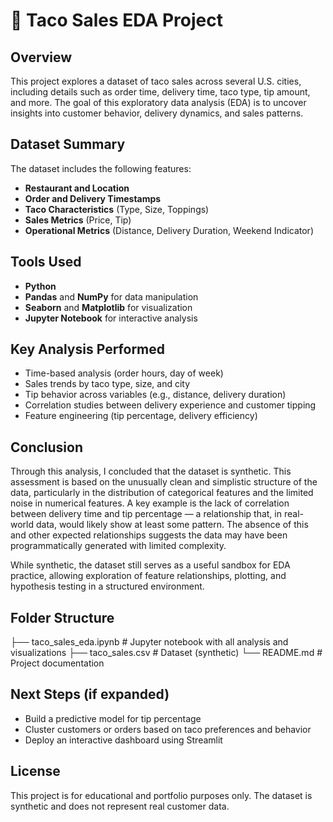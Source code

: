 # 🌮 Taco Sales EDA Project

## Overview

This project explores a dataset of taco sales across several U.S. cities, including details such as order time, delivery time, taco type, tip amount, and more. The goal of this exploratory data analysis (EDA) is to uncover insights into customer behavior, delivery dynamics, and sales patterns.

## Dataset Summary

The dataset includes the following features:
- **Restaurant and Location**
- **Order and Delivery Timestamps**
- **Taco Characteristics** (Type, Size, Toppings)
- **Sales Metrics** (Price, Tip)
- **Operational Metrics** (Distance, Delivery Duration, Weekend Indicator)

## Tools Used

- **Python**
- **Pandas** and **NumPy** for data manipulation
- **Seaborn** and **Matplotlib** for visualization
- **Jupyter Notebook** for interactive analysis

## Key Analysis Performed

- Time-based analysis (order hours, day of week)
- Sales trends by taco type, size, and city
- Tip behavior across variables (e.g., distance, delivery duration)
- Correlation studies between delivery experience and customer tipping
- Feature engineering (tip percentage, delivery efficiency)

## Conclusion

Through this analysis, I concluded that the dataset is synthetic. This assessment is based on the unusually clean and simplistic structure of the data, particularly in the distribution of categorical features and the limited noise in numerical features. A key example is the lack of correlation between delivery time and tip percentage — a relationship that, in real-world data, would likely show at least some pattern. The absence of this and other expected relationships suggests the data may have been programmatically generated with limited complexity.

While synthetic, the dataset still serves as a useful sandbox for EDA practice, allowing exploration of feature relationships, plotting, and hypothesis testing in a structured environment.

## Folder Structure

├── taco_sales_eda.ipynb # Jupyter notebook with all analysis and visualizations
├── taco_sales.csv # Dataset (synthetic)
└── README.md # Project documentation


## Next Steps (if expanded)

- Build a predictive model for tip percentage
- Cluster customers or orders based on taco preferences and behavior
- Deploy an interactive dashboard using Streamlit

## License

This project is for educational and portfolio purposes only. The dataset is synthetic and does not represent real customer data.
